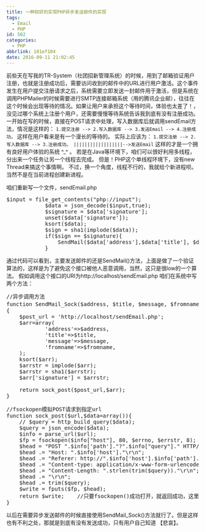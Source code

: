 ```yaml
---
title: 一种较好的实现PHP异步发送邮件的实现
tags:
  - Email
  - PHP
id: 502
categories:
  - PHP
abbrlink: 101ef104
date: 2016-09-11 21:02:45
---
```


前些天在写我的TR-System（社团招新管理系统）的时候，用到了邮箱验证用户注册，也就是注册成功后，需要访问收到的邮件中的URL进行用户激活。这个事件发生在用户提交注册请求之后，系统需要立即发送一封邮件用于激活，但是系统在调用PHPMailer的时候需要进行SMTP连接邮箱系统（用的腾讯企业邮），往往在这个时候会出现等待的情况。如果让用户来承担这个等待时间，体验也太差了！，没见过哪个系统上注册个用户，还需要慢慢等待系统告诉我到底有没有注册成功。
一开始在写的时候，直接在POST请求中处理，写入数据库后就调用sendEmail方法，情况是这样的：
`1.提交注册 --> 2.写入数据库 --> 3.发送Email --> 4.注册成功。`
这样在用户看来是有一个漫长的等待的。
实际上应该为：
`
1.提交注册 --> 2.写入数据库 --> 3.注册成功。
||||||||||||||||||-->发送Email
`
这样的才是一个拥有良好用户体验的系统 ^_^ 。
若是在Java等环境下，咱们可以很好利用多线程，分出来一个任务让另一个线程去完成。
但是！PHP这个单线程环境下，没有new Thread来搞这个事情啊。 不过，换一个角度，线程不行的，我就给个新进程呗。当然不是在当前进程创建新进程。
<!--more-->

咱们重新写一个文件，sendEmail.php
<pre lang='php'>
$input = file_get_contents("php://input");
            $data = json_decode($input,true);
            $signature = $data['signature'];
            unset($data['signature']);
            ksort($data);
            $sign = sha1(implode($data));
            if($sign == $signature){
                SendMail($data['address'],$data['title'], $data['message'], $data['fromname']);
            }
</pre>
通过代码可以看到，主要发送邮件的还是SendMail()方法，上面是做了一个验证算法的，这样是为了避免这个接口被他人恶意调用，当然，这只是很low的一个算法。
假如调用这个接口的URI为http://localhost/sendEmail.php
咱们在系统中写两个方法：
<pre lang='php'>
//异步调用方法
function SendMail_Sock($address, $title, $message, $fromname = '滴水网')
{
    $post_url = 'http://localhost/sendEmail.php';
    $arr=array(
            'address'=>$address,
            'title'=>$title,
            'message'=>$message,
            'fromname'=>$fromname,
    );
    ksort($arr);
    $arrstr = implode($arr);
    $arrstr = sha1($arrstr);
    $arr['signature'] = $arrstr;

    return sock_post($post_url,$arr);
}

//fsockopen模拟POST请求到指定url
function sock_post($url,$data=array()){
    // $query = http_build_query($data);
    $query = json_encode($data);
    $info = parse_url($url);
    $fp = fsockopen($info["host"], 80, $errno, $errstr, 8);
    $head = "POST ".$info['path']."?".$info["query"]." HTTP/1.0\r\n";
    $head .= "Host: ".$info['host']."\r\n";
    $head .= "Referer: http://".$info['host'].$info['path']."\r\n";
    $head .= "Content-type: application/x-www-form-urlencoded\r\n";
    $head .= "Content-Length: ".strlen(trim($query))."\r\n";
    $head .= "\r\n";
    $head .= trim($query);
    $write = fputs($fp, $head);
    return $write;    //只要fsockopen()成功打开，就返回成功，这里发送数据后并不需要接收反馈，所以无需等待
}
</pre>

以后在需要异步发送邮件的时候直接使用SendMail_Sock()方法就行了。但是这样也有不利之处，那就是到底有没有发送成功，只有用户自己知道 【悲哀】。